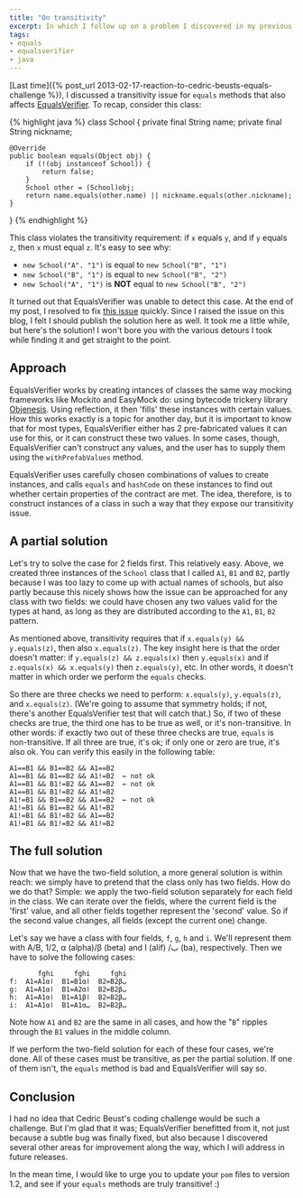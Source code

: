 ```yaml
---
title: "On transitivity"
excerpt: In which I follow up on a problem I discovered in my previous post.
tags:
- equals
- equalsverifier
- java
---
```

[Last time]({% post_url 2013-02-17-reaction-to-cedric-beusts-equals-challenge %}), I discussed a transitivity issue for `equals` methods that also affects [EqualsVerifier](http://www.jqno.nl/equalsverifier). To recap, consider this class:

{% highlight java %}
class School {
    private final String name;
    private final String nickname;

    @Override
    public boolean equals(Object obj) {
        if (!(obj instanceof School)) {
            return false;
        }
        School other = (School)obj;
        return name.equals(other.name) || nickname.equals(other.nickname);
    }
}
{% endhighlight %}

This class violates the transitivity requirement: if `x` equals `y`, and if `y` equals `z`, then `x` must equal `z`. It's easy to see why:

* `new School("A". "1")` is equal to `new School("B", "1")`
* `new School("B", "1")` is equal to `new School("B", "2")`
* `new School("A", "1")` is **NOT** equal to `new School("B", "2")`

It turned out that EqualsVerifier was unable to detect this case. At the end of my post, I resolved to fix [this issue](https://code.google.com/p/equalsverifier/issues/detail?id=75) quickly. Since I raised the issue on this blog, I felt I should publish the solution here as well. It took me a little while, but here's the solution! I won't bore you with the various detours I took while finding it and get straight to the point.

Approach
----
EqualsVerifier works by creating intances of classes the same way mocking frameworks like Mockito and EasyMock do: using bytecode trickery library [Objenesis](http://objenesis.googlecode.com/svn/docs/index.html). Using reflection, it then 'fills' these instances with certain values. How this works exactly is a topic for another day, but it is important to know that for most types, EqualsVerifier either has 2 pre-fabricated values it can use for this, or it can construct these two values. In some cases, though, EqualsVerifier can't construct any values, and the user has to supply them using the `withPrefabValues` method.

EqualsVerifier uses carefully chosen combinations of values to create instances, and calls `equals` and `hashCode` on these instances to find out whether certain properties of the contract are met. The idea, therefore, is to construct instances of a class in such a way that they expose our transitivity issue.

A partial solution
----
Let's try to solve the case for 2 fields first. This relatively easy. Above, we created three instances of the `School` class that I called `A1`, `B1` and `B2`, partly because I was too lazy to come up with actual names of schools, but also partly because this nicely shows how the issue can be approached for any class with two fields: we could have chosen any two values valid for the types at hand, as long as they are distributed according to the `A1`, `B1`, `B2` pattern.

As mentioned above, transitivity requires that if `x.equals(y) && y.equals(z)`, then also `x.equals(z)`. The key insight here is that the order doesn't matter: if `y.equals(z) && z.equals(x)` then `y.equals(x)` and if `z.equals(x) && x.equals(y)` then `z.equals(y)`, etc. In other words, it doesn't matter in which order we perform the `equals` checks.

So there are three checks we need to perform: `x.equals(y)`, `y.equals(z)`, and `x.equals(z)`. (We're going to assume that symmetry holds; if not, there's another EqualsVerifier test that will catch that.) So, if two of these checks are true, the third one has to be true as well, or it's non-transitive. In other words: if exactly two out of these three checks are true, `equals` is non-transitive. If all three are true, it's ok; if only one or zero are true, it's also ok. You can verify this easily in the following table:

    A1==B1 && B1==B2 && A1==B2
    A1==B1 && B1==B2 && A1!=B2  ← not ok
    A1==B1 && B1!=B2 && A1==B2  ← not ok
    A1==B1 && B1!=B2 && A1!=B2
    A1!=B1 && B1==B2 && A1==B2  ← not ok
    A1!=B1 && B1==B2 && A1!=B2
    A1!=B1 && B1!=B2 && A1==B2
    A1!=B1 && B1!=B2 && A1!=B2

The full solution
----
Now that we have the two-field solution, a more general solution is within reach: we simply have to pretend that the class only has two fields. How do we do that? Simple: we apply the two-field solution separately for each field in the class. We can iterate over the fields, where the current field is the 'first' value, and all other fields together represent the 'second' value. So if the second value changes, all fields (except the current one) change.

Let's say we have a class with four fields, `f`, `g`, `h` and `i`. We'll represent them with A/B, 1/2, α (alpha)/β (beta) and ا (alif) /ب (ba), respectively. Then we have to solve the following cases:

           fghi     fghi     fghi
    f:  A1=A1αا  B1=B1αا  B2=B2βب
    g:  A1=A1αا  B1=A2αا  B2=B2βب
    h:  A1=A1αا  B1=A1βا  B2=B2βب
    i:  A1=A1αا  B1=A1αب  B2=B2βب

Note how `A1` and `B2` are the same in all cases, and how the "`B`" ripples through the `B1` values in the middle column.

If we perform the two-field solution for each of these four cases, we're done. All of these cases must be transitive, as per the partial solution. If one of them isn't, the `equals` method is bad and EqualsVerifier will say so.

Conclusion
----
I had no idea that Cedric Beust's coding challenge would be such a challenge. But I'm glad that it was; EqualsVerifier benefitted from it, not just because a subtle bug was finally fixed, but also because I discovered several other areas for improvement along the way, which I will address in future releases.

In the mean time, I would like to urge you to update your `pom` files to version 1.2, and see if your `equals` methods are truly transitive! :)
